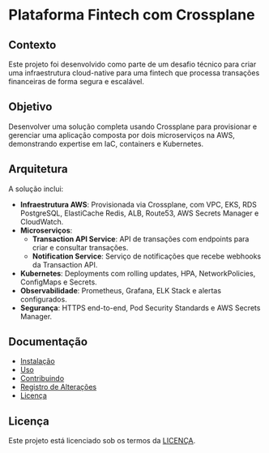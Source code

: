 # Plataforma Fintech com Crossplane

## Contexto

Este projeto foi desenvolvido como parte de um desafio técnico para criar uma infraestrutura cloud-native para uma fintech que processa transações financeiras de forma segura e escalável.

## Objetivo

Desenvolver uma solução completa usando Crossplane para provisionar e gerenciar uma aplicação composta por dois microserviços na AWS, demonstrando expertise em IaC, containers e Kubernetes.

## Arquitetura

A solução inclui:
- **Infraestrutura AWS**: Provisionada via Crossplane, com VPC, EKS, RDS PostgreSQL, ElastiCache Redis, ALB, Route53, AWS Secrets Manager e CloudWatch.
- **Microserviços**:
  - **Transaction API Service**: API de transações com endpoints para criar e consultar transações.
  - **Notification Service**: Serviço de notificações que recebe webhooks da Transaction API.
- **Kubernetes**: Deployments com rolling updates, HPA, NetworkPolicies, ConfigMaps e Secrets.
- **Observabilidade**: Prometheus, Grafana, ELK Stack e alertas configurados.
- **Segurança**: HTTPS end-to-end, Pod Security Standards e AWS Secrets Manager.

## Documentação

- [Instalação](INSTALLATION.md)
- [Uso](USAGE.md)
- [Contribuindo](CONTRIBUTING.md)
- [Registro de Alterações](CHANGELOG.md)
- [Licença](LICENSE.md)

## Licença

Este projeto está licenciado sob os termos da [LICENÇA](LICENSE.md).
